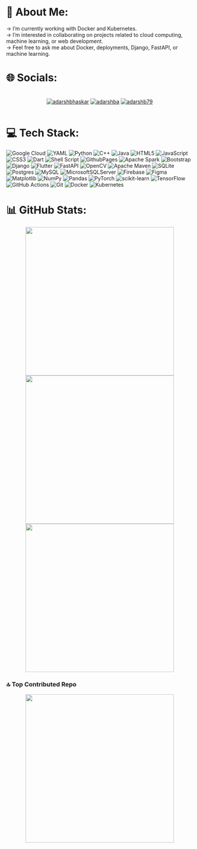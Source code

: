 # 💫 About Me:
-> I’m currently working with Docker and Kubernetes. <br>-> I’m interested in collaborating on projects related to cloud computing, machine learning, or web development. <br>-> Feel free to ask me about Docker, deployments, Django, FastAPI, or machine learning.


# 🌐 Socials:
</br>
<div align="center">
<a href="https://discordapp.com/users/adarshbhaskar/" target="blank"><img align="center" src="https://img.shields.io/badge/Discord-7289DA?style=for-the-badge&logo=discord&logoColor=white" alt="adarshbhaskar"/></a>
<a href="https://www.linkedin.com/in/adarshba" target="blank"><img align="center" src="https://img.shields.io/badge/LinkedIn-0077B5?style=for-the-badge&logo=linkedin&logoColor=white" alt="adarshba"/></a>
<a href="https://twitter.com/AdarshB79" target="blank"><img align="center" src="https://img.shields.io/twitter/follow/AdarshB79?logo=twitter&style=for-the-badge" alt="adarshb79" /></a>
</div>
</br>

# 💻 Tech Stack:
![Google Cloud](https://img.shields.io/badge/GoogleCloud-%234285F4.svg?style=flat&logo=google-cloud&logoColor=white) ![YAML](https://img.shields.io/badge/yaml-%23ffffff.svg?style=flat&logo=yaml&logoColor=151515) ![Python](https://img.shields.io/badge/python-3670A0?style=flat&logo=python&logoColor=ffdd54) ![C++](https://img.shields.io/badge/c++-%2300599C.svg?style=flat&logo=c%2B%2B&logoColor=white) ![Java](https://img.shields.io/badge/java-%23ED8B00.svg?style=flat&logo=openjdk&logoColor=white) ![HTML5](https://img.shields.io/badge/html5-%23E34F26.svg?style=flat&logo=html5&logoColor=white) ![JavaScript](https://img.shields.io/badge/javascript-%23323330.svg?style=flat&logo=javascript&logoColor=%23F7DF1E) ![CSS3](https://img.shields.io/badge/css3-%231572B6.svg?style=flat&logo=css3&logoColor=white) ![Dart](https://img.shields.io/badge/dart-%230175C2.svg?style=flat&logo=dart&logoColor=white) ![Shell Script](https://img.shields.io/badge/shell_script-%23121011.svg?style=flat&logo=gnu-bash&logoColor=white) ![GithubPages](https://img.shields.io/badge/github%20pages-121013?style=flat&logo=github&logoColor=white) ![Apache Spark](https://img.shields.io/badge/Apache%20Spark-FDEE21?style=flat&logo=apachespark&logoColor=black) ![Bootstrap](https://img.shields.io/badge/bootstrap-%238511FA.svg?style=flat&logo=bootstrap&logoColor=white) ![Django](https://img.shields.io/badge/django-%23092E20.svg?style=flat&logo=django&logoColor=white) ![Flutter](https://img.shields.io/badge/Flutter-%2302569B.svg?style=flat&logo=Flutter&logoColor=white) ![FastAPI](https://img.shields.io/badge/FastAPI-005571?style=flat&logo=fastapi) ![OpenCV](https://img.shields.io/badge/opencv-%23white.svg?style=flat&logo=opencv&logoColor=white) ![Apache Maven](https://img.shields.io/badge/Apache%20Maven-C71A36?style=flat&logo=Apache%20Maven&logoColor=white) ![SQLite](https://img.shields.io/badge/sqlite-%2307405e.svg?style=flat&logo=sqlite&logoColor=white) ![Postgres](https://img.shields.io/badge/postgres-%23316192.svg?style=flat&logo=postgresql&logoColor=white) ![MySQL](https://img.shields.io/badge/mysql-4479A1.svg?style=flat&logo=mysql&logoColor=white) ![MicrosoftSQLServer](https://img.shields.io/badge/Microsoft%20SQL%20Server-CC2927?style=flat&logo=microsoft%20sql%20server&logoColor=white) ![Firebase](https://img.shields.io/badge/firebase-a08021?style=flat&logo=firebase&logoColor=ffcd34) ![Figma](https://img.shields.io/badge/figma-%23F24E1E.svg?style=flat&logo=figma&logoColor=white) ![Matplotlib](https://img.shields.io/badge/Matplotlib-%23ffffff.svg?style=flat&logo=Matplotlib&logoColor=black) ![NumPy](https://img.shields.io/badge/numpy-%23013243.svg?style=flat&logo=numpy&logoColor=white) ![Pandas](https://img.shields.io/badge/pandas-%23150458.svg?style=flat&logo=pandas&logoColor=white) ![PyTorch](https://img.shields.io/badge/PyTorch-%23EE4C2C.svg?style=flat&logo=PyTorch&logoColor=white) ![scikit-learn](https://img.shields.io/badge/scikit--learn-%23F7931E.svg?style=flat&logo=scikit-learn&logoColor=white) ![TensorFlow](https://img.shields.io/badge/TensorFlow-%23FF6F00.svg?style=flat&logo=TensorFlow&logoColor=white) ![GitHub Actions](https://img.shields.io/badge/github%20actions-%232671E5.svg?style=flat&logo=githubactions&logoColor=white) ![Git](https://img.shields.io/badge/git-%23F05033.svg?style=flat&logo=git&logoColor=white) ![Docker](https://img.shields.io/badge/docker-%230db7ed.svg?style=flat&logo=docker&logoColor=white) ![Kubernetes](https://img.shields.io/badge/kubernetes-%23326ce5.svg?style=flat&logo=kubernetes&logoColor=white)

# 📊 GitHub Stats:
<div align="center">
<img src="https://github-readme-stats.vercel.app/api?username=Adarsh79&theme=dark&hide_border=false&include_all_commits=false&count_private=false" style="width: 400px;"><br/>
<img src="https://github-readme-streak-stats.herokuapp.com/?user=Adarsh79&theme=dark&hide_border=false" style="width: 400px;"><br/>
<img src="https://github-readme-stats.vercel.app/api/top-langs/?username=Adarsh79&theme=dark&hide_border=false&include_all_commits=false&count_private=false&layout=compact" style="width: 400px;">
</div>

### 🔝 Top Contributed Repo
<div align="center">
<img src="https://github-contributor-stats.vercel.app/api?username=Adarsh79&limit=5&theme=dark&combine_all_yearly_contributions=true" style="width: 400px;">
</div>
